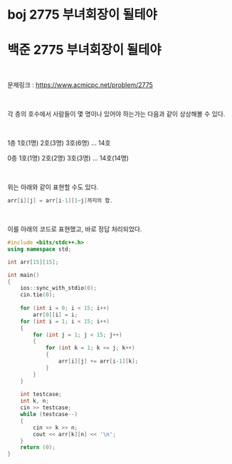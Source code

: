 # boj 2775 부녀회장이 될테야

# 백준 2775 부녀회장이 될테야



<br>



문제링크 : https://www.acmicpc.net/problem/2775



<br>



각 층의 호수에서 사람들이 몇 명이나 있어야 하는가는 다음과 같이 상상해볼 수 있다.



<br>



1층 1호(1명) 2호(3명) 3호(6명) ... 14호

0층 1호(1명) 2호(2명) 3호(3명) ... 14호(14명)



<br>



위는 아래와 같이 표현할 수도 있다.

```c++
arr[i][j] = arr[i-1][1~j]까지의 합.
```



<br>



이를 아래의 코드로 표현했고, 바로 정답 처리되었다.



```c++
#include <bits/stdc++.h>
using namespace std;

int arr[15][15];

int main()
{
    ios::sync_with_stdio(0);
    cin.tie(0);
    
    for (int i = 0; i < 15; i++)
        arr[0][i] = i;
    for (int i = 1; i < 15; i++)
    {
        for (int j = 1; j < 15; j++)
        {
            for (int k = 1; k <= j; k++)
            {
                arr[i][j] += arr[i-1][k];
            }
        }
    }
   
    int testcase;
    int k, n;
    cin >> testcase;
    while (testcase--)
    {
        cin >> k >> n;
        cout << arr[k][n] << '\n';
    }
    return (0);
}
```



<br>



